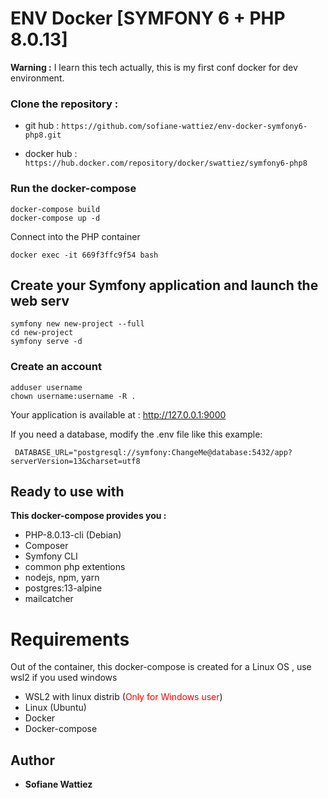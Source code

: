 # ENV Docker [SYMFONY 6 + PHP 8.0.13]

**Warning :** I learn this tech actually, this is my first conf docker for dev environment.

###  Clone the repository :

* git hub : ```https://github.com/sofiane-wattiez/env-docker-symfony6-php8.git```

* docker hub : ```https://hub.docker.com/repository/docker/swattiez/symfony6-php8```


### Run the docker-compose

  ```
  docker-compose build
  docker-compose up -d
  ```
  
  Connect into the PHP container
  
  ```docker exec -it 669f3ffc9f54 bash```
  
  ## Create your Symfony application and launch the web serv
  ```
  symfony new new-project --full
  cd new-project
  symfony serve -d
  ```
  
### Create an account
  ```
  adduser username
  chown username:username -R .
  ```
  
Your application is available at :  http://127.0.0.1:9000

If you need a database, modify the .env file like this example:

 ``` DATABASE_URL="postgresql://symfony:ChangeMe@database:5432/app?serverVersion=13&charset=utf8```
  
## Ready to use with

**This docker-compose provides you :**

* PHP-8.0.13-cli (Debian)
* Composer
* Symfony CLI
* common php extentions
* nodejs, npm, yarn
* postgres:13-alpine
* mailcatcher

# Requirements

Out of the container, this docker-compose is created for a Linux OS , use wsl2 if you used windows

* WSL2 with linux distrib (<font color="red">Only for Windows user</font>)
* Linux (Ubuntu)
* Docker
* Docker-compose

## Author

* **Sofiane Wattiez**
